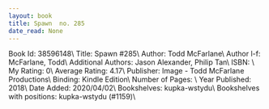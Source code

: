 ```yaml
---
layout: book
title: Spawn  no. 285
date_read: None
---
```


Book Id: 38596148\ 
Title: Spawn #285\ 
Author: Todd McFarlane\ 
Author l-f: McFarlane, Todd\ 
Additional Authors: Jason Alexander, Philip Tan\ 
ISBN: \ 
My Rating: 0\ 
Average Rating: 4.17\ 
Publisher: Image - Todd McFarlane Productions\ 
Binding: Kindle Edition\ 
Number of Pages: \ 
Year Published: 2018\ 
Date Added: 2020/04/02\ 
Bookshelves: kupka-wstydu\ 
Bookshelves with positions: kupka-wstydu (#1159)\ 

